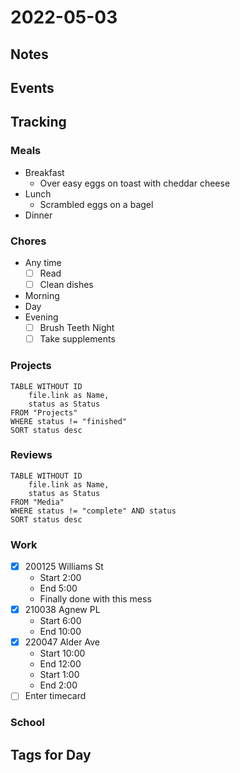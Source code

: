 # 2022-05-03
## Notes

## Events

## Tracking
### Meals
- Breakfast
	- Over easy eggs on toast with cheddar cheese
- Lunch
	- Scrambled eggs on a bagel
- Dinner

### Chores
- Any time
	- [ ] Read
	- [ ] Clean dishes
- Morning
- Day
- Evening
	- [ ] Brush Teeth Night
	- [ ] Take supplements

### Projects
```dataview
TABLE WITHOUT ID
	file.link as Name,
	status as Status
FROM "Projects"
WHERE status != "finished"
SORT status desc
```

### Reviews
```dataview
TABLE WITHOUT ID
	file.link as Name,
	status as Status
FROM "Media"
WHERE status != "complete" AND status
SORT status desc
```

### Work
- [x] 200125 Williams St
	- Start 2:00
	- End 5:00
	- Finally done with this mess
- [x] 210038 Agnew PL
	- Start 6:00
	- End 10:00
- [x] 220047 Alder Ave
	- Start 10:00
	- End 12:00
	- Start 1:00
	- End 2:00
- [ ] Enter timecard

### School

## Tags for Day